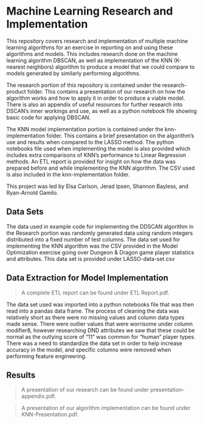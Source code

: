 # Machine Learning Research and Implementation
 
This repository covers research and implementation of multiple machine learning algorithms for an exercise in reporting on and using these algorithms and models. This includes research done on the machine learning algorithm DBSCAN, as well as implementation of the KNN (K-nearest neighbors) algorithm to produce a model that we could compare to models generated by similarly performing algorithms.

The research portion of this repository is contained under the research-product folder. This contains a presentation of our research on how the algorithm works and how to apply it in order to produce a viable model. There is also an appendix of useful resources for further research into DSCAN’s inner workings and use, as well as a python notebook file showing basic code for applying DBSCAN.

The KNN model implementation portion is contained under the knn-implementation folder. This contains a brief presentation on the algorithm’s use and results when compared to the LASSO method. The python notebooks file used when implementing the model is also provided which includes extra comparisons of KNN’s performance to Linear Regression methods. An ETL report is provided for insight on how the data was prepared before and while implementing the KNN algorithm. The CSV used is also included in the knn-implementation folder.
 
This project was led by Elsa Carlson, Jerad Ipsen, Shannon Bayless, and Ryan-Arnold Gamilo.
 
## Data Sets
 
The data used in example code for implementing the DDSCAN algorithm in the Research portion was randomly generated data using random integers distributed into a fixed number of test columns. The data set used for implementing the KNN algorithm was the CSV provided in the Model Optimization exercise going over Dungeon & Dragon game player statistics and attributes. This data set is provided under LASSO-data-set.csv
 
## Data Extraction for Model Implementation
>A complete ETL report can be found under ETL Report.pdf.
 
The data set used was imported into a python notebooks file that was then read into a pandas data frame. The process of cleaning the data was relatively short as there were no missing values and column data types made sense. There were outlier values that were worrisome under column modifier8, however researching DND attributes we saw that these could be normal as the outlying score of “11” was common for “human” player types. There was a need to standardize the data set in order to help increase accuracy in the model, and specific columns were removed when performing feature engineering.
 
## Results
> A presentation of our research can be found under presentation-appendix.pdf.

> A presentation of our algorithm implementation can be found under KNN-Presentation.pdf.
